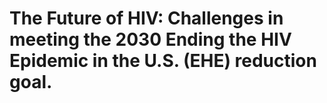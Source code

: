 # The Future of HIV: Challenges in meeting the 2030 Ending the HIV Epidemic in the U.S. (EHE) reduction goal.
